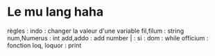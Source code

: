 # Le mu lang haha

règles :
indo : changer la valeur d'une variable
fil,filum : string
num,Numerus : int
add,addo : add number
| :
si :
dom : while
officium : fonction
loq, loquor : print
